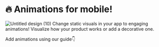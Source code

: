 # 🔥 Animations for mobile!
![Untitled design (10)](https://user-images.githubusercontent.com/120122081/236248432-a499bd6e-1919-4b95-8588-ea30e9f3db0e.gif)
Change static visuals in your app to engaging animations! Visualize how your product works or add a decorative one. 

Add animations using our guide👇
